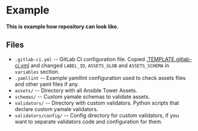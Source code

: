# Example

**This is example how repository can look like.**

## Files

* `.gitlab-ci.yml` -- GitLab CI configuration file. Copied
  [.TEMPLATE.gitlab-ci.yml] and changed `LABEL_ID`, `ASSETS_GLOB` and
  `ASSETS_SCHEMA` in `variables` section.
* `.yamllint` -- Example yamllint configuration used to check assets files and
  other yaml files if any.
* `assets/` -- Directory with all Ansible Tower Assets.
* `schemas/` -- Custom yamale schemas to validate assets.
* `validators/` -- Directory with custom validators. Python scripts that declare
  custom yamale validators.
* `validators/config/` -- Config directory for custom validators, if you want to
  separate validators code and configuration for them.

[.TEMPLATE.gitlab-ci.yml]: ../.TEMPLATE.gitlab-ci.yml
